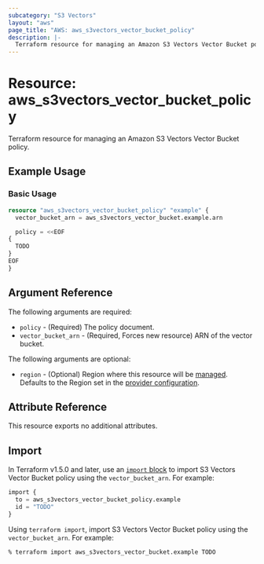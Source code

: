 ```yaml
---
subcategory: "S3 Vectors"
layout: "aws"
page_title: "AWS: aws_s3vectors_vector_bucket_policy"
description: |-
  Terraform resource for managing an Amazon S3 Vectors Vector Bucket policy.
---
```


# Resource: aws_s3vectors_vector_bucket_policy

Terraform resource for managing an Amazon S3 Vectors Vector Bucket policy.

## Example Usage

### Basic Usage

```terraform
resource "aws_s3vectors_vector_bucket_policy" "example" {
  vector_bucket_arn = aws_s3vectors_vector_bucket.example.arn

  policy = <<EOF
{
  TODO
}
EOF
}
```

## Argument Reference

The following arguments are required:

* `policy` - (Required) The policy document.
* `vector_bucket_arn` - (Required, Forces new resource) ARN of the vector bucket.

The following arguments are optional:

* `region` - (Optional) Region where this resource will be [managed](https://docs.aws.amazon.com/general/latest/gr/rande.html#regional-endpoints). Defaults to the Region set in the [provider configuration](https://registry.terraform.io/providers/hashicorp/aws/latest/docs#aws-configuration-reference).

## Attribute Reference

This resource exports no additional attributes.

## Import

In Terraform v1.5.0 and later, use an [`import` block](https://developer.hashicorp.com/terraform/language/import) to import S3 Vectors Vector Bucket policy using the `vector_bucket_arn`. For example:

```terraform
import {
  to = aws_s3vectors_vector_bucket_policy.example
  id = "TODO"
}
```

Using `terraform import`, import S3 Vectors Vector Bucket policy using the `vector_bucket_arn`. For example:

```console
% terraform import aws_s3vectors_vector_bucket.example TODO
```

